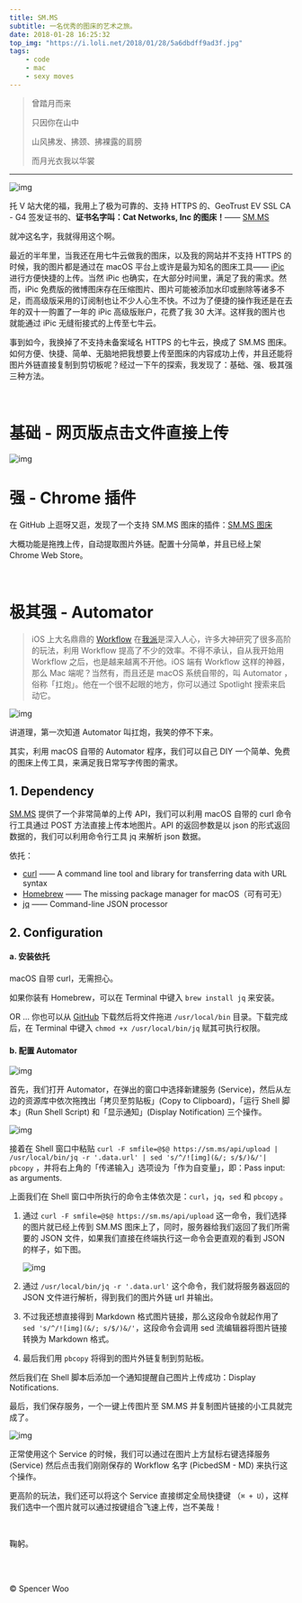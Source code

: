 ```yaml
---
title: SM.MS
subtitle: 一名优秀的图床的艺术之旅。
date: 2018-01-28 16:25:32
top_img: "https://i.loli.net/2018/01/28/5a6dbdff9ad3f.jpg"
tags:
	- code
	- mac
	- sexy moves
---
```


> 曾踏月而来
>
> 只因你在山中
>
> 山风拂发、拂颈、拂裸露的肩膀
>
> 而月光衣我以华裳

---

![img](https://i.loli.net/2018/01/28/5a6d937413bbd.jpg)

托 V 站大佬的福，我用上了极为可靠的、支持 HTTPS 的、GeoTrust EV SSL CA - G4 签发证书的、**证书名字叫：Cat Networks, Inc 的图床！**—— [SM.MS](https://sm.ms/)

就冲这名字，我就得用这个啊。

最近的半年里，当我还在用七牛云做我的图床，以及我的网站并不支持 HTTPS 的时候，我的图片都是通过在 macOS 平台上或许是最为知名的图床工具—— [iPic](https://www.toolinbox.net/iPic/) 进行方便快捷的上传。当然 iPic 也确实，在大部分时间里，满足了我的需求。然而，iPic 免费版的微博图床存在压缩图片、图片可能被添加水印或删除等诸多不足，而高级版采用的订阅制也让不少人心生不快。不过为了便捷的操作我还是在去年的双十一购置了一年的 iPic 高级版账户，花费了我 30 大洋。这样我的图片也就能通过 iPic 无缝衔接式的上传至七牛云。

事到如今，我换掉了不支持未备案域名 HTTPS 的七牛云，换成了 SM.MS 图床。如何方便、快捷、简单、无脑地把我想要上传至图床的内容成功上传，并且还能将图片外链直接复制到剪切板呢？经过一下午的探索，我发现了：基础、强、极其强三种方法。

<br>

# 基础 - 网页版点击文件直接上传

![img](https://i.loli.net/2018/01/28/5a6d9ee69a62a.jpg)



# 强 - Chrome 插件

在 GitHub 上逛呀又逛，发现了一个支持 SM.MS 图床的插件：[SM.MS 图床](https://github.com/sinchang/smms)

大概功能是拖拽上传，自动提取图片外链。配置十分简单，并且已经上架 Chrome Web Store。

<br>

# 极其强 - Automator

> iOS 上大名鼎鼎的 [Workflow](https://sspai.com/post/tag/workflow) 在[我派](https://sspai.com)是深入人心，许多大神研究了很多高阶的玩法，利用 Workflow 提高了不少的效率。不得不承认，自从我开始用 Workflow 之后，也是越来越离不开他。iOS 端有 Workflow 这样的神器，那么 Mac 端呢？当然有，而且还是 macOS 系统自带的，叫 Automator ，俗称「扛炮」。他在一个很不起眼的地方，你可以通过 Spotlight 搜索来启动它。

![img](https://i.loli.net/2018/01/28/5a6da18d521a0.png)

讲道理，第一次知道 Automator 叫扛炮，我笑的停不下来。

其实，利用 macOS 自带的 Automator 程序，我们可以自己 DIY 一个简单、免费的图床上传工具，来满足我日常写字传图的需求。

## 1. Dependency

[SM.MS](https://sm.ms/) 提供了一个非常简单的上传 API，我们可以利用 macOS 自带的 curl 命令行工具通过 POST 方法直接上传本地图片。API 的返回参数是以 json 的形式返回数据的，我们可以利用命令行工具 jq 来解析 json 数据。

依托：

- [curl](https://github.com/curl/curl) —— A command line tool and library for transferring data with URL syntax
- [Homebrew](https://brew.sh/) —— The missing package manager for macOS（可有可无）
- [jq](https://github.com/stedolan/jq) —— Command-line JSON processor

## 2. Configuration

#### a. 安装依托

macOS 自带 curl，无需担心。

如果你装有 Homebrew，可以在 Terminal 中键入 `brew install jq` 来安装。

OR … 你也可以从 [GitHub](https://github.com/stedolan/jq/releases) 下载然后将文件拖进 `/usr/local/bin` 目录。下载完成后，在 Terminal 中键入 `chmod +x /usr/local/bin/jq` 赋其可执行权限。

#### b. 配置 Automator

![img](https://i.loli.net/2018/01/28/5a6da5f8bc538.jpg)

首先，我们打开 Automator，在弹出的窗口中选择新建服务 (Service)，然后从左边的资源库中依次拖拽出「拷贝至剪贴板」(Copy to Clipboard)，「运行 Shell 脚本」(Run Shell Script) 和「显示通知」(Display Notification) 三个操作。

![img](https://i.loli.net/2018/01/28/5a6da7f3e297d.png)

接着在 Shell 窗口中粘贴 `curl -F smfile=@$@ https://sm.ms/api/upload | /usr/local/bin/jq -r '.data.url' | sed 's/^/![img](&/; s/$/)&/'| pbcopy` ，并将右上角的「传递输入」选项设为「作为自变量」，即：Pass input: as arguments.

上面我们在 Shell 窗口中所执行的命令主体依次是：`curl`，`jq`，`sed` 和 `pbcopy` 。

1. 通过 `curl -F smfile=@$@ https://sm.ms/api/upload` 这一命令，我们选择的图片就已经上传到 SM.MS 图床上了，同时，服务器给我们返回了我们所需要的 JSON 文件，如果我们直接在终端执行这一命令会更直观的看到 JSON 的样子，如下图。

   ![img](https://i.loli.net/2018/01/28/5a6dad980acd6.jpg)

2. 通过 `/usr/local/bin/jq -r '.data.url'` 这个命令，我们就将服务器返回的 JSON 文件进行解析，得到我们的图片外链 url 并输出。

3. 不过我还想直接得到 Markdown 格式图片链接，那么这段命令就起作用了 `sed 's/^/![img](&/; s/$/)&/'`，这段命令会调用 sed 流编辑器将图片链接转换为 Markdown 格式。

4. 最后我们用 `pbcopy` 将得到的图片外链复制到剪贴板。

然后我们在 Shell 脚本后添加一个通知提醒自己图片上传成功：Display Notifications.

最后，我们保存服务，一个一键上传图片至 SM.MS 并复制图片链接的小工具就完成了。

![img](https://i.loli.net/2018/01/28/5a6dab73911df.jpg)

正常使用这个 Service 的时候，我们可以通过在图片上方鼠标右键选择服务 (Service) 然后点击我们刚刚保存的 Workflow 名字 (PicbedSM - MD) 来执行这个操作。

更高阶的玩法，我们还可以将这个 Service 直接绑定全局快捷键 （`⌘ + U`），这样我们选中一个图片就可以通过按键组合飞速上传，岂不美哉！

<br>

鞠躬。

<br>

<br>

© Spencer Woo
